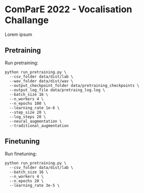 # ComParE 2022 - Vocalisation Challange

Lorem ipsum

## Pretraining

Run pretraining:

```
python run_pretraining.py \
  --csv_folder data/dist/lab \
  --wav_folder data/dist/wav \
  --output_checkpoint_folder data/pretraining_checkpoints \
  --output_log_file data/pretraing_log.log \
  --batch_size 16 \
  --n_workers 4 \
  --n_epochs 100 \
  --learning_rate 1e-6 \
  --step_size 20 \
  --log_steps 20 \
  --neural_augmentation \
  --traditional_augmentation
```

## Finetuning

Run finetuning:

```
python run_pretraining.py \
  --csv_folder data/dist/lab \
  --batch_size 16 \
  --n_workers 4 \
  --n_epochs 20 \
  --learning_rate 3e-5 \
```
